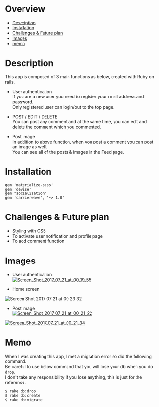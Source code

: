 # Overview  
 * [Description](section#1)  
 * [Installation](section#2)  
 * [Challenges & Future plan](section#3)  
 * [Images](section#4)  
 * [memo](section#5)  
   
     
# <a name="section1"> Description  
  This app is composed of 3 main functions as below, created with Ruby on rails.  
  * User authentication  
    If you are a new user you need to register your rmail address and password.  
    Only registered user can login/out to the top page.  
  
  * POST / EDIT / DELETE  
    You can post any comment and at the same time, you can edit and delete the comment which you commented.  
   
  * Post Image  
    In addition to above function, when you post a comment you can post an image as well.  
    You can see all of the posts & images in the Feed page.       


# <a name="section2"> Installation  
  ````   
  gem 'materialize-sass'  
  gem 'devise'
  gem "socialization"
  gem 'carrierwave', '~> 1.0'
  ````  
    
      
# <a name="section3"> Challenges & Future plan  
  * Styling with CSS  
  * To activate user notification and profile page  
  * To add comment function  

       
# <a name="section4">Images  
 * User authentication  
 <a href="https://ibb.co/kTfVS5"><img src="https://preview.ibb.co/dsRgZk/Screen_Shot_2017_07_21_at_00_19_55.png" alt="Screen_Shot_2017_07_21_at_00_19_55" border="0"></a>  
   
  
 * Home screen  
<img src="https://image.ibb.co/diB4n5/Screen_Shot_2017_07_21_at_00_23_32.png" alt="Screen Shot 2017 07 21 at 00 23 32" border="0" />     
       
    
 * Post image  
  <a href="https://ibb.co/d6K1Zk"><img src="https://preview.ibb.co/eWCc75/Screen_Shot_2017_07_21_at_00_21_22.png" alt="Screen_Shot_2017_07_21_at_00_21_22" border="0"></a>  
       
<a href="https://ibb.co/gb0VS5"><img src="https://preview.ibb.co/e3Qx75/Screen_Shot_2017_07_21_at_00_21_34.png" alt="Screen_Shot_2017_07_21_at_00_21_34" border="0"></a>  
  
    
  
  
# <a name="section5"> Memo  
  When I was creating this app, I met a migration error so did the following command.  
  Be careful to use below command that you will lose your db when you do `drop`.  
  I don't take any responsibility if you lose anything, this is just for the reference. 
  
  ````  
  $ rake db:drop  
  $ rake db:create  
  $ rake db:migrate  
  ````  
    
      
      